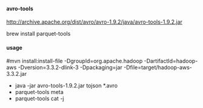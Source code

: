 #### avro-tools
http://archive.apache.org/dist/avro/avro-1.9.2/java/avro-tools-1.9.2.jar

brew install parquet-tools

#### usage
#mvn install:install-file -DgroupId=org.apache.hadoop -DartifactId=hadoop-aws -Dversion=3.3.2-dlink-3  -Dpackaging=jar -Dfile=target/hadoop-aws-3.3.2.jar
- java -jar avro-tools-1.9.2.jar tojson *.avro
- parquet-tools meta
- parquet-tools cat -j 
